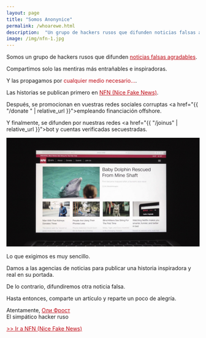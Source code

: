 ```yaml
---
layout: page
title: "Somos Anonynice"
permalink: /whoarewe.html
description:  "Un grupo de hackers rusos que difunden noticias falsas agradables. Compartimos solo las mentiras más entrañables e inspiradoras. Y las propagamos por cualquier medio necesario..."
image: /img/nfn-1.jpg
---
```


<style>
article {
    font-size: 1.3em;

}
hr {
  border-color: #BE0712;
}
.content {
  min-width: 100%;
}
.full-width {
  background-color: #0c0c0c;
  color: white;

}
header {
  border-bottom: 3px solid #BE0712;
}

strong {
  color: #BE0712;
}

h1 {

  font-weight: 500;
  letter-spacing: -0.1;
}

a {
  color: #BE0712;
}

/*article img {
  border: 1px solid white;
}*/

</style>


Somos un grupo de hackers rusos que difunden <a href="/" >noticias falsas agradables</a>.

Compartimos solo las mentiras más entrañables e inspiradoras.

Y las propagamos por <a style="cursor: pointer;" onclick="window.scrollTo(0, 700);">cualquier medio necesario...</a>.


Las historias se publican primero en [NFN (Nice Fake News)](https://olifro.st/nfn-es).

Después, se promocionan en vuestras redes sociales corruptas <a href="{{ "/donate " | relative_url }}">empleando financiación offshore</a>.

Y finalmente, se difunden por nuestras redes <a href="{{ "/joinus" | relative_url }}">bot y cuentas verificadas secuestradas</a>.

![Nice Fake News](/img/NFN6.jpg)

Lo que exigimos es muy sencillo.

Damos a las agencias de noticias <strong id="thecountdown"></strong> para publicar una historia inspiradora y real en su portada.

De lo contrario, difundiremos otra noticia falsa.

Hasta entonces, comparte un artículo y reparte un poco de alegría.

Atentamente,
<a href="http://olifro.st" class="russian">Оли Фрост</a>  
El simpático hacker ruso

[>> Ir a NFN (Nice Fake News)](https://olifro.st/nfn-es)





<script type="text/javascript">

var countDownDate = new Date("Aug 02, 2018 11:00:00").getTime();


var x = setInterval(function() {


  var now = new Date().getTime();


  var distance = countDownDate - now;


  var days = Math.floor(distance / (1000 * 60 * 60 * 24));
  var hours = Math.floor((distance % (1000 * 60 * 60 * 24)) / (1000 * 60 * 60));
  var minutes = Math.floor((distance % (1000 * 60 * 60)) / (1000 * 60));
  var seconds = Math.floor((distance % (1000 * 60)) / 1000);


  document.getElementById("thecountdown").innerHTML =  hours + ":"
  + minutes + ":" + seconds;


  if (distance < 0) {
    clearInterval(x);
    document.getElementById("thecountdown").innerHTML = "24 hours";
  }
}, 1000);
</script>
